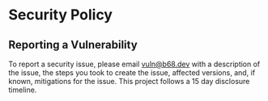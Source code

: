 # Security Policy

## Reporting a Vulnerability

To report a security issue, please email [vuln@b68.dev](mailto:vuln@b68.dev) with a description of the issue, the steps you took to create the issue, affected versions, and, if known, mitigations for the issue. This project follows a 15 day disclosure timeline.
